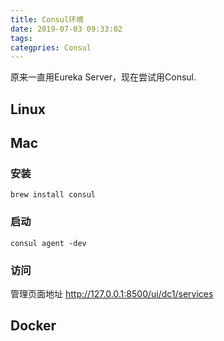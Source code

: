 ```yaml
---
title: Consul环境
date: 2019-07-03 09:33:02
tags:
categpries: Consul
---
```

原来一直用Eureka Server，现在尝试用Consul.

<!-- more -->
## Linux


## Mac
### 安装
	
	brew install consul

### 启动

	consul agent -dev

### 访问
管理页面地址 http://127.0.0.1:8500/ui/dc1/services
	

## Docker